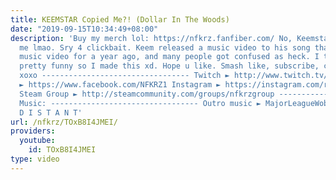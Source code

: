 ```yaml
---
title: KEEMSTAR Copied Me?! (Dollar In The Woods)
date: "2019-09-15T10:34:49+08:00"
description: 'Buy my merch lol: https://nfkrz.fanfiber.com/ No, Keemstar didn''t copy
  me lmao. Sry 4 clickbait. Keem released a music video to his song that I made a
  music video for a year ago, and many people got confused as heck. I thought it was
  pretty funny so I made this xd. Hope u like. Smash like, subscribe, comment, thx
  xoxo --------------------------------- Twitch ► http://www.twitch.tv/nfkrz Facebook
  ► https://www.facebook.com/NFKRZ1 Instagram ► https://instagram.com/roman_nfkrz/
  Steam Group ► http://steamcommunity.com/groups/nfkrzgroup ---------------------------------
  Music: --------------------------------- Outro music ► MajorLeagueWobs/Holder -
  D I S T A N T'
url: /nfkrz/TOxB8I4JMEI/
providers:
  youtube:
    id: TOxB8I4JMEI
type: video
---
```

